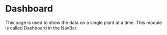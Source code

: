 # Dashboard

This page is used to show the data on a single plant at a time. This module is called Dashboard in the NavBar.
